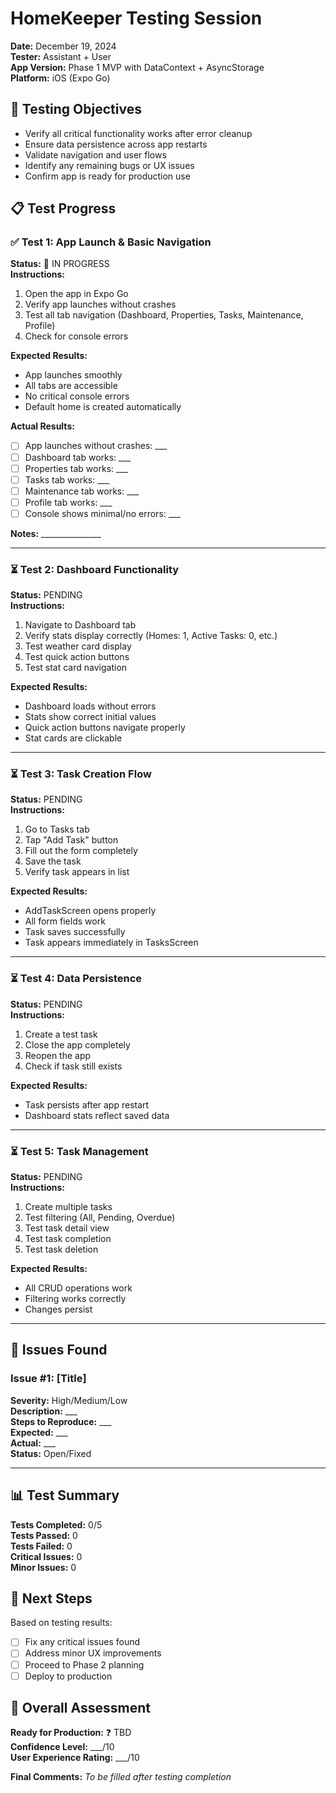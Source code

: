 # HomeKeeper Testing Session

**Date:** December 19, 2024  
**Tester:** Assistant + User  
**App Version:** Phase 1 MVP with DataContext + AsyncStorage  
**Platform:** iOS (Expo Go)  

## 🎯 Testing Objectives
- Verify all critical functionality works after error cleanup
- Ensure data persistence across app restarts
- Validate navigation and user flows
- Identify any remaining bugs or UX issues
- Confirm app is ready for production use

## 📋 Test Progress

### ✅ **Test 1: App Launch & Basic Navigation**
**Status:** 🔄 IN PROGRESS  
**Instructions:**
1. Open the app in Expo Go
2. Verify app launches without crashes
3. Test all tab navigation (Dashboard, Properties, Tasks, Maintenance, Profile)
4. Check for console errors

**Expected Results:**
- App launches smoothly
- All tabs are accessible
- No critical console errors
- Default home is created automatically

**Actual Results:**
- [ ] App launches without crashes: ___
- [ ] Dashboard tab works: ___
- [ ] Properties tab works: ___
- [ ] Tasks tab works: ___
- [ ] Maintenance tab works: ___
- [ ] Profile tab works: ___
- [ ] Console shows minimal/no errors: ___

**Notes:** _______________

---

### ⏳ **Test 2: Dashboard Functionality**
**Status:** PENDING  
**Instructions:**
1. Navigate to Dashboard tab
2. Verify stats display correctly (Homes: 1, Active Tasks: 0, etc.)
3. Test weather card display
4. Test quick action buttons
5. Test stat card navigation

**Expected Results:**
- Dashboard loads without errors
- Stats show correct initial values
- Quick action buttons navigate properly
- Stat cards are clickable

---

### ⏳ **Test 3: Task Creation Flow**
**Status:** PENDING  
**Instructions:**
1. Go to Tasks tab
2. Tap "Add Task" button
3. Fill out the form completely
4. Save the task
5. Verify task appears in list

**Expected Results:**
- AddTaskScreen opens properly
- All form fields work
- Task saves successfully
- Task appears immediately in TasksScreen

---

### ⏳ **Test 4: Data Persistence**
**Status:** PENDING  
**Instructions:**
1. Create a test task
2. Close the app completely
3. Reopen the app
4. Check if task still exists

**Expected Results:**
- Task persists after app restart
- Dashboard stats reflect saved data

---

### ⏳ **Test 5: Task Management**
**Status:** PENDING  
**Instructions:**
1. Create multiple tasks
2. Test filtering (All, Pending, Overdue)
3. Test task detail view
4. Test task completion
5. Test task deletion

**Expected Results:**
- All CRUD operations work
- Filtering works correctly
- Changes persist

---

## 🐛 Issues Found

### Issue #1: [Title]
**Severity:** High/Medium/Low  
**Description:** ___  
**Steps to Reproduce:** ___  
**Expected:** ___  
**Actual:** ___  
**Status:** Open/Fixed  

---

## 📊 Test Summary

**Tests Completed:** 0/5  
**Tests Passed:** 0  
**Tests Failed:** 0  
**Critical Issues:** 0  
**Minor Issues:** 0  

## 🎯 Next Steps

Based on testing results:
- [ ] Fix any critical issues found
- [ ] Address minor UX improvements
- [ ] Proceed to Phase 2 planning
- [ ] Deploy to production

## 📝 Overall Assessment

**Ready for Production:** ❓ TBD  
**Confidence Level:** ___/10  
**User Experience Rating:** ___/10  

**Final Comments:**
_To be filled after testing completion_ 